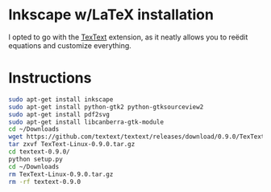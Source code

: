 # Inkscape w/LaTeX installation

I opted to go with the [TexText](https://textext.github.io/textext/) extension,
as it neatly allows you to reëdit equations and customize everything.

# Instructions

```bash
sudo apt-get install inkscape
sudo apt-get install python-gtk2 python-gtksourceview2
sudo apt-get install pdf2svg
sudo apt-get install libcanberra-gtk-module
cd ~/Downloads
wget https://github.com/textext/textext/releases/download/0.9.0/TexText-Linux-0.9.0.tar.gz
tar zxvf TexText-Linux-0.9.0.tar.gz
cd textext-0.9.0/
python setup.py
cd ~/Downloads
rm TexText-Linux-0.9.0.tar.gz
rm -rf textext-0.9.0
```
